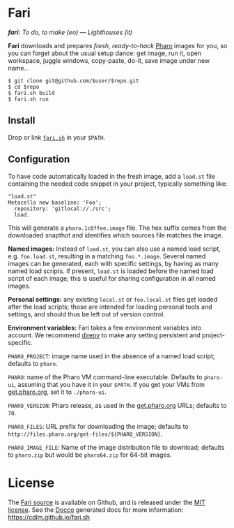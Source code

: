 
 # Fari

 _**fari:** To do, to make (eo) — Lighthouses (it)_

 **Fari** downloads and prepares _fresh, ready-to-hack_ [Pharo][] images for
 you, so you can forget about the usual setup dance: get image, run it, open
 workspace, juggle windows, copy-paste, do-it, save image under new name…

 ```shell
 $ git clone git@github.com/$user/$repo.git
 $ cd $repo
 $ fari.sh build
 $ fari.sh run
 ```


 ## Install

 Drop or link
 [`fari.sh`](https://raw.githubusercontent.com/cdlm/fari.sh/master/fari.sh) in
 your `$PATH`.


 ## Configuration

 To have code automatically loaded in the fresh image, add a `load.st` file
 containing the needed code snippet in your project, typically something like:

 ```smalltalk
 "load.st"
 Metacello new baseline: 'Foo';
   repository: 'gitlocal://./src';
   load.
 ```

 This will generate a `pharo.1c0ffee.image` file. The hex suffix comes from the
 downloaded snapthot and identifies which sources file matches the image.

 **Named images:** Instead of `load.st`, you can also use a named load script,
 e.g. `foo.load.st`, resulting in a matching `foo.*.image`. Several named
 images can be generated, each with specific settings, by having as many named
 load scripts. If present, `load.st` is loaded before the named load script of
 each image; this is useful for sharing configuration in all named images.

 **Personal settings:** any existing `local.st` or `foo.local.st` files get
 loaded after the load scripts; those are intended for loading personal tools
 and settings, and should thus be left out of version control.

 **Environment variables:** Fari takes a few environment variables into
 account. We recommend [direnv][] to make any setting persistent and
 project-specific.

 `PHARO_PROJECT`: image name used in the absence of a named load script;
 defaults to `pharo`.

 `PHARO`: name of the Pharo VM command-line executable. Defaults to `pharo-ui`,
 assuming that you have it in your `$PATH`. If you get your VMs from
 [get.pharo.org][], set it to `./pharo-ui`.

 `PHARO_VERSION`: Pharo release, as used in the [get.pharo.org][] URLs;
 defaults to `70`.

 `PHARO_FILES`: URL prefix for downloading the image; defaults to
 `http://files.pharo.org/get-files/${PHARO_VERSION}`.

 `PHARO_IMAGE_FILE`: Name of the image distribution file to download; defaults
 to `pharo.zip` but would be `pharo64.zip` for 64-bit images.

# License

 The [Fari source][github] is available on Github, and is released under the
 [MIT license][mit]. See the [Docco][] generated docs for more information:
 https://cdlm.github.io/fari.sh

 [github]: https://github.com/cdlm/fari.sh
 [mit]: http://opensource.org/licenses/MIT
 [pharo]: http://pharo.org
 [get.pharo.org]: http://get.pharo.org
 [docco]: http://ashkenas.com/docco
 [direnv]: https://direnv.net
